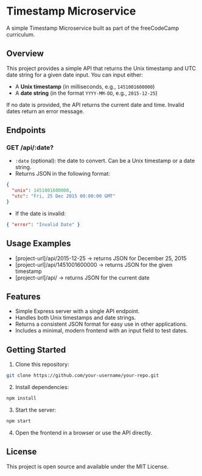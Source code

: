 # Timestamp Microservice

A simple Timestamp Microservice built as part of the freeCodeCamp curriculum.

## Overview

This project provides a simple API that returns the Unix timestamp and UTC date string for a given date input. You can input either:

- A **Unix timestamp** (in milliseconds, e.g., `1451001600000`)
- A **date string** (in the format `YYYY-MM-DD`, e.g., `2015-12-25`)

If no date is provided, the API returns the current date and time. Invalid dates return an error message.

## Endpoints

### GET /api/:date?

- `:date` (optional): the date to convert. Can be a Unix timestamp or a date string.  
- Returns JSON in the following format:

```json
{
  "unix": 1451001600000,
  "utc": "Fri, 25 Dec 2015 00:00:00 GMT"
}
```

- If the date is invalid:

```json
{ "error": "Invalid Date" }
```

## Usage Examples

- [project-url]/api/2015-12-25 → returns JSON for December 25, 2015  
- [project-url]/api/1451001600000 → returns JSON for the given timestamp  
- [project-url]/api/ → returns JSON for the current date  

## Features

- Simple Express server with a single API endpoint.  
- Handles both Unix timestamps and date strings.  
- Returns a consistent JSON format for easy use in other applications.  
- Includes a minimal, modern frontend with an input field to test dates.

## Getting Started

1. Clone this repository:
```bash
git clone https://github.com/your-username/your-repo.git
```

2. Install dependencies:
```bash
npm install
```

3. Start the server:
```bash
npm start
```

4. Open the frontend in a browser or use the API directly.

## License

This project is open source and available under the MIT License.
